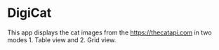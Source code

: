 # DigiCat
This app displays the cat images from the https://thecatapi.com in two modes 1. Table view and 2. Grid view. 

